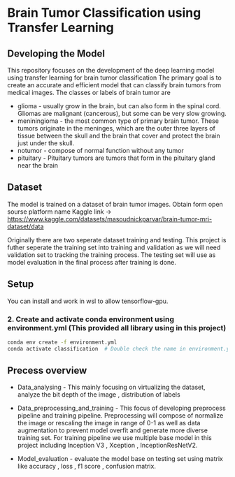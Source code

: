 # Brain Tumor Classification using Transfer Learning

## Developing the Model

This repository focuses on the development of the deep learning model using transfer learning for brain tumor classification The primary goal is to create an accurate and efficient model that can classify brain tumors from medical images. The classes or labels of brain tumor are

- glioma - usually grow in the brain, but can also form in the spinal cord. Gliomas are malignant (cancerous), but some can be very slow growing.
- meniningioma - the most common type of primary brain tumor. These tumors originate in the meninges, which are the outer three layers of tissue between the skull and the brain that cover and protect the brain just under the skull.
- notumor - compose of normal function without any tumor
- pituitary - Pituitary tumors are tumors that form in the pituitary gland near the brain

## Dataset

The model is trained on a dataset of brain tumor images. Obtain form open sourse platform name Kaggle
link -> https://www.kaggle.com/datasets/masoudnickparvar/brain-tumor-mri-dataset/data

Originally there are two seperate dataset training and testing. This project is futher seperate the training set into training and validation as we will need validation set to tracking the training process. The testing set will use as model evaluation in the final process after training is done.

## Setup

You can install and work in wsl to allow tensorflow-gpu.

### 2. Create and activate conda environment using environment.yml (This provided all library using in this project)

```bash
conda env create -f environment.yml
conda activate classification  # Double check the name in environment.yml

```

## Precess overview

- Data_analysing - This mainly focusing on virtualizing the dataset, analyze the bit depth of the image , distribution of labels

- Data_preprocessing_and_training - This focus of developing preprocess pipeline and training pipeline. Preprocessing will compose of normalize the image or rescaling the image in range of 0-1 as well as data augmentation to prevent model overfit and generate more diverse training set. For training pipeline we use multiple base model in this project including Inception V3 , Xception , InceptionResNetV2.

- Model_evaluation - evaluate the model base on testing set using matrix like accuracy , loss , f1 score , confusion matrix.

